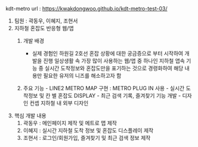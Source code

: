 kdt-metro
url : https://kwakdongwoo.github.io/kdt-metro-test-03/

1. 팀원 : 곽동우, 이혜지, 조현서
2. 지하철 혼잡도 반응형 웹/앱
    1. 개발 배경
          - 실제 경험인 하원길 2호선 혼잡 상황에 대한 궁금증으로 부터 시작하여 개발을 진행
일상생활 속 가장 많이 사용하는 웹/앱 중 하나인 지하철 앱속 기능 중 실시간 도착정보와 혼잡도만을 표기하는 것으로 경령화하여 해당 내용만 필요한 유저의 니즈를 해소하고자 함

    2. 주요 기능
            - LINE2 METRO MAP 구현 : METRO PLUG IN 사용
            - 실시간 도착정보 및 칸 별 혼잡도 DISPLAY
            - 최근 검색 기록, 즐겨찾기 기능 개발
            - 디자인 컨셉 지하철 내 외부 디자인
3. 핵심 개발 내용
    1. 곽동우 : 메인페이지 제작 및 메트로 맵 제작 
    2. 이혜지 : 실시간 지하철 도착 정보 및 혼잡도 디스플레이 제작
    3. 조현서 : 로그인/회원가입, 즐겨찾기 및 최근 검색 정보 제작

    
